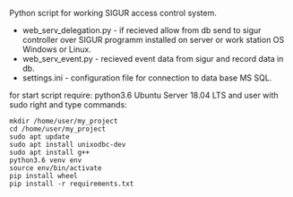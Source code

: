 Python script for working SIGUR access control system.

- web_serv_delegation.py - if recieved allow from db send to sigur controller over SIGUR programm installed on server or work station OS Windows or Linux.
- web_serv_event.py - recieved event data from sigur and record data in db.
- settings.ini - configuration file for connection to data base MS SQL.

for start script require:
python3.6
Ubuntu Server 18.04 LTS and user with sudo right
and type commands:
```
mkdir /home/user/my_project
cd /home/user/my_project
sudo apt update
sudo apt install unixodbc-dev
sudo apt install g++
python3.6 venv env
source env/bin/activate
pip install wheel
pip install -r requirements.txt
```

